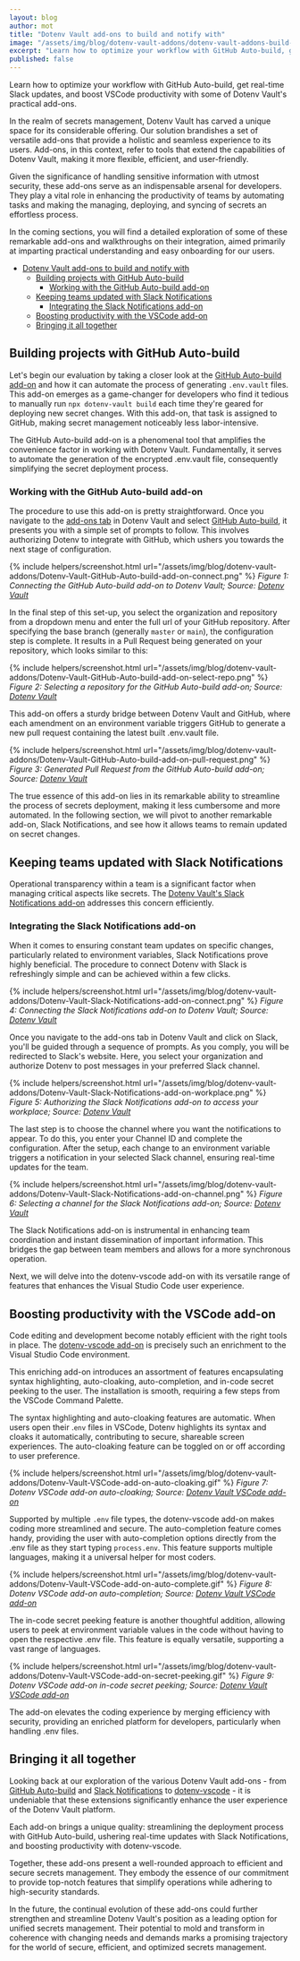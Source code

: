 ```yaml
---
layout: blog
author: mot
title: "Dotenv Vault add-ons to build and notify with"
image: "/assets/img/blog/dotenv-vault-addons/dotenv-vault-addons-build-notify-cover.png"
excerpt: "Learn how to optimize your workflow with GitHub Auto-build, get real-time Slack updates, and boost VSCode productivity with some of Dotenv Vault's practical add-ons."
published: false
---
```


Learn how to optimize your workflow with GitHub Auto-build, get real-time Slack updates, and boost VSCode productivity with some of Dotenv Vault's practical add-ons.

In the realm of secrets management, Dotenv Vault has carved a unique space for its considerable offering. Our solution brandishes a set of versatile add-ons that provide a holistic and seamless experience to its users. Add-ons, in this context, refer to tools that extend the capabilities of Dotenv Vault, making it more flexible, efficient, and user-friendly.

Given the significance of handling sensitive information with utmost security, these add-ons serve as an indispensable arsenal for developers. They play a vital role in enhancing the productivity of teams by automating tasks and making the managing, deploying, and syncing of secrets an effortless process.

In the coming sections, you will find a detailed exploration of some of these remarkable add-ons and walkthroughs on their integration, aimed primarily at imparting practical understanding and easy onboarding for our users.

- [Dotenv Vault add-ons to build and notify with](#dotenv-vault-add-ons-to-build-and-notify-with)
  - [Building projects with GitHub Auto-build](#building-projects-with-github-auto-build)
    - [Working with the GitHub Auto-build add-on](#working-with-the-github-auto-build-add-on)
  - [Keeping teams updated with Slack Notifications](#keeping-teams-updated-with-slack-notifications)
    - [Integrating the Slack Notifications add-on](#integrating-the-slack-notifications-add-on)
  - [Boosting productivity with the VSCode add-on](#boosting-productivity-with-the-vscode-add-on)
  - [Bringing it all together](#bringing-it-all-together)

## Building projects with GitHub Auto-build
Let's begin our evaluation by taking a closer look at the [GitHub Auto-build add-on](https://www.dotenv.org/docs/addons/github) and how it can automate the process of generating `.env.vault` files. This add-on emerges as a game-changer for developers who find it tedious to manually run `npx dotenv-vault build` each time they're geared for deploying new secret changes. With this add-on, that task is assigned to GitHub, making secret management noticeably less labor-intensive.

The GitHub Auto-build add-on is a phenomenal tool that amplifies the convenience factor in working with Dotenv Vault. Fundamentally, it serves to automate the generation of the encrypted .env.vault file, consequently simplifying the secret deployment process.

### Working with the GitHub Auto-build add-on

The procedure to use this add-on is pretty straightforward. Once you navigate to the [add-ons tab](https://www.dotenv.org/docs/addons) in Dotenv Vault and select [GitHub Auto-build](https://www.dotenv.org/docs/addons/github), it presents you with a simple set of prompts to follow. This involves authorizing Dotenv to integrate with GitHub, which ushers you towards the next stage of configuration.

{% include helpers/screenshot.html url="/assets/img/blog/dotenv-vault-addons/Dotenv-Vault-GitHub-Auto-build-add-on-connect.png" %}
*Figure 1: Connecting the GitHub Auto-build add-on to Dotenv Vault; Source: [Dotenv Vault](https://www.dotenv.org/docs/addons/github)*

In the final step of this set-up, you select the organization and repository from a dropdown menu and enter the full url of your GitHub repository. After specifying the base branch (generally `master` or `main`), the configuration step is complete. It results in a Pull Request being generated on your repository, which looks similar to this:

{% include helpers/screenshot.html url="/assets/img/blog/dotenv-vault-addons/Dotenv-Vault-GitHub-Auto-build-add-on-select-repo.png" %}
*Figure 2: Selecting a repository for the GitHub Auto-build add-on; Source: [Dotenv Vault](https://www.dotenv.org/docs/addons/github)*

This add-on offers a sturdy bridge between Dotenv Vault and GitHub, where each amendment on an environment variable triggers GitHub to generate a new pull request containing the latest built .env.vault file.

{% include helpers/screenshot.html url="/assets/img/blog/dotenv-vault-addons/Dotenv-Vault-GitHub-Auto-build-add-on-pull-request.png" %}
*Figure 3: Generated Pull Request from the GitHub Auto-build add-on; Source: [Dotenv Vault](https://www.dotenv.org/docs/addons/github)*

The true essence of this add-on lies in its remarkable ability to streamline the process of secrets deployment, making it less cumbersome and more automated. In the following section, we will pivot to another remarkable add-on, Slack Notifications, and see how it allows teams to remain updated on secret changes.

## Keeping teams updated with Slack Notifications

Operational transparency within a team is a significant factor when managing critical aspects like secrets. The [Dotenv Vault's Slack Notifications add-on](https://www.dotenv.org/docs/addons/slack) addresses this concern efficiently.

### Integrating the Slack Notifications add-on

When it comes to ensuring constant team updates on specific changes, particularly related to environment variables, Slack Notifications prove highly beneficial. The procedure to connect Dotenv with Slack is refreshingly simple and can be achieved within a few clicks.

{% include helpers/screenshot.html url="/assets/img/blog/dotenv-vault-addons/Dotenv-Vault-Slack-Notifications-add-on-connect.png" %}
*Figure 4: Connecting the Slack Notifications add-on to Dotenv Vault; Source: [Dotenv Vault](https://www.dotenv.org/docs/addons/slack)*

Once you navigate to the add-ons tab in Dotenv Vault and click on Slack, you'll be guided through a sequence of prompts. As you comply, you will be redirected to Slack's website. Here, you select your organization and authorize Dotenv to post messages in your preferred Slack channel.

{% include helpers/screenshot.html url="/assets/img/blog/dotenv-vault-addons/Dotenv-Vault-Slack-Notifications-add-on-workplace.png" %}
*Figure 5: Authorizing the Slack Notifications add-on to access your workplace; Source: [Dotenv Vault](https://www.dotenv.org/docs/addons/slack)*

The last step is to choose the channel where you want the notifications to appear. To do this, you enter your Channel ID and complete the configuration. After the setup, each change to an environment variable triggers a notification in your selected Slack channel, ensuring real-time updates for the team.

{% include helpers/screenshot.html url="/assets/img/blog/dotenv-vault-addons/Dotenv-Vault-Slack-Notifications-add-on-channel.png" %}
*Figure 6: Selecting a channel for the Slack Notifications add-on; Source: [Dotenv Vault](https://www.dotenv.org/docs/addons/slack)*

The Slack Notifications add-on is instrumental in enhancing team coordination and instant dissemination of important information. This bridges the gap between team members and allows for a more synchronous operation.

Next, we will delve into the dotenv-vscode add-on with its versatile range of features that enhances the Visual Studio Code user experience.

## Boosting productivity with the VSCode add-on

Code editing and development become notably efficient with the right tools in place. The [dotenv-vscode add-on](https://marketplace.visualstudio.com/items?itemName=dotenv.dotenv-vscode) is precisely such an enrichment to the Visual Studio Code environment.

This enriching add-on introduces an assortment of features encapsulating syntax highlighting, auto-cloaking, auto-completion, and in-code secret peeking to the user. The installation is smooth, requiring a few steps from the VSCode Command Palette.

The syntax highlighting and auto-cloaking features are automatic. When users open their .`env` files in VSCode, Dotenv highlights its syntax and cloaks it automatically, contributing to secure, shareable screen experiences. The auto-cloaking feature can be toggled on or off according to user preference.

{% include helpers/screenshot.html url="/assets/img/blog/dotenv-vault-addons/Dotenv-Vault-VSCode-add-on-auto-cloaking.gif" %}
*Figure 7: Dotenv VSCode add-on auto-cloaking; Source: [Dotenv Vault VSCode add-on](https://marketplace.visualstudio.com/items?itemName=dotenv.dotenv-vscode)*

Supported by multiple `.env` file types, the dotenv-vscode add-on makes coding more streamlined and secure. The auto-completion feature comes handy, providing the user with auto-completion options directly from the .env file as they start typing `process.env`. This feature supports multiple languages, making it a universal helper for most coders.

{% include helpers/screenshot.html url="/assets/img/blog/dotenv-vault-addons/Dotenv-Vault-VSCode-add-on-auto-complete.gif" %}
*Figure 8: Dotenv VSCode add-on auto-completion; Source: [Dotenv Vault VSCode add-on](https://marketplace.visualstudio.com/items?itemName=dotenv.dotenv-vscode)*

The in-code secret peeking feature is another thoughtful addition, allowing users to peek at environment variable values in the code without having to open the respective .env file. This feature is equally versatile, supporting a vast range of languages.

{% include helpers/screenshot.html url="/assets/img/blog/dotenv-vault-addons/Dotenv-Vault-VSCode-add-on-secret-peeking.gif" %}
*Figure 9: Dotenv VSCode add-on in-code secret peeking; Source: [Dotenv Vault VSCode add-on](https://marketplace.visualstudio.com/items?itemName=dotenv.dotenv-vscode)*

The add-on elevates the coding experience by merging efficiency with security, providing an enriched platform for developers, particularly when handling .env files.

## Bringing it all together

Looking back at our exploration of the various Dotenv Vault add-ons - from [GitHub Auto-build](https://www.dotenv.org/docs/addons/github) and [Slack Notifications](https://www.dotenv.org/docs/addons/slack) to [dotenv-vscode](https://marketplace.visualstudio.com/items?itemName=dotenv.dotenv-vscode) - it is undeniable that these extensions significantly enhance the user experience of the Dotenv Vault platform.

Each add-on brings a unique quality: streamlining the deployment process with GitHub Auto-build, ushering real-time updates with Slack Notifications, and boosting productivity with dotenv-vscode.

Together, these add-ons present a well-rounded approach to efficient and secure secrets management. They embody the essence of our commitment to provide top-notch features that simplify operations while adhering to high-security standards.

In the future, the continual evolution of these add-ons could further strengthen and streamline Dotenv Vault's position as a leading option for unified secrets management. Their potential to mold and transform in coherence with changing needs and demands marks a promising trajectory for the world of secure, efficient, and optimized secrets management.
